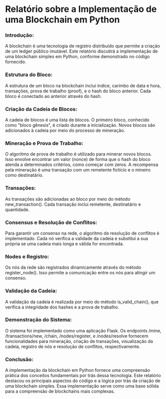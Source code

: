 # Relatório sobre a Implementação de uma Blockchain em Python

### Introdução:
A blockchain é uma tecnologia de registro distribuído que permite a criação de um ledger público imutável. Este relatório discutirá a implementação de uma blockchain simples em Python, conforme demonstrado no código fornecido.

### Estrutura do Bloco:
A estrutura de um bloco na blockchain inclui índice, carimbo de data e hora, transações, prova de trabalho (proof), e o hash do bloco anterior. Cada bloco é conectado ao anterior através do hash.

### Criação da Cadeia de Blocos:
A cadeia de blocos é uma lista de blocos. O primeiro bloco, conhecido como "bloco gênesis", é criado durante a inicialização. Novos blocos são adicionados à cadeia por meio do processo de mineração.

### Mineração e Prova de Trabalho:
O algoritmo de prova de trabalho é utilizado para minerar novos blocos. Isso envolve encontrar um valor (nonce) de forma que o hash do bloco atenda a determinados critérios, como começar com zeros. A recompensa pela mineração é uma transação com um remetente fictício e o mineiro como destinatário.

### Transações:
As transações são adicionadas ao bloco por meio do método new_transaction(). Cada transação inclui remetente, destinatário e quantidade.

### Consensus e Resolução de Conflitos:
Para garantir um consenso na rede, o algoritmo de resolução de conflitos é implementado. Cada nó verifica a validade da cadeia e substitui a sua própria se uma cadeia mais longa e válida for encontrada.

### Nodes e Registro:
Os nós da rede são registrados dinamicamente através do método register_node(). Isso permite a comunicação entre os nós para atingir um consenso.

### Validação da Cadeia:
A validação da cadeia é realizada por meio do método is_valid_chain(), que verifica a integridade dos hashes e a prova de trabalho.

### Demonstração do Sistema:
O sistema foi implementado como uma aplicação Flask. Os endpoints /mine, /transactions/new, /chain, /nodes/register, e /nodes/resolve fornecem funcionalidades para mineração, criação de transações, visualização da cadeia, registro de nós e resolução de conflitos, respectivamente.

### Conclusão:
A implementação da blockchain em Python fornece uma compreensão prática dos conceitos fundamentais por trás dessa tecnologia. Este relatório destacou os principais aspectos do código e a lógica por trás da criação de uma blockchain simples. Essa implementação serve como uma base sólida para a compreensão de blockchains mais complexas.